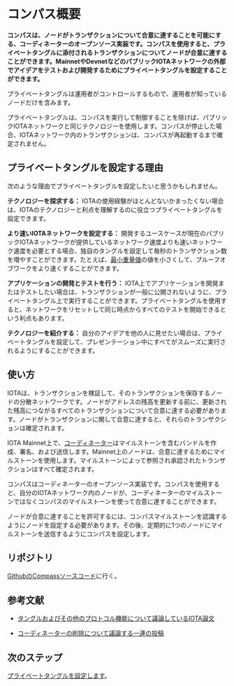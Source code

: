 # コンパス概要
<!-- # Compass overview -->

**コンパスは、ノードがトランザクションについて合意に達することを可能にする、コーディネーターのオープンソース実装です。コンパスを使用すると、プライベートタングルに添付されるトランザクションについてノードが合意に達することができます。MainnetやDevnetなどのパブリックIOTAネットワークの外部でアイデアをテストおよび開発するためにプライベートタングルを設定することができます。**
<!-- **Compass is an open-source implementation of the Coordinator that allows nodes to reach a consensus on transactions. You can use Compass to allow nodes to reach a consensus on transactions attached to your private Tangle. You may want to set up a private Tangle to test and develop your ideas outside of any public IOTA networks such as the Mainnet or the Devnet.** -->

プライベートタングルは運用者がコントロールするもので、運用者が知っているノードだけを含みます。
<!-- A private Tangle is one that you control and that contains only nodes that you know. -->

プライベートタングルは、コンパスを実行して制御することを除けば、パブリックIOTAネットワークと同じテクノロジーを使用します。コンパスが停止した場合、IOTAネットワーク内のトランザクションは、コンパスが再起動するまで確定されません。
<!-- A private Tangle uses the same technology as the public IOTA networks, except you control it by running Compass. If Compass stops, no transactions in your IOTA network will be confirmed until it starts again. -->

## プライベートタングルを設定する理由
<!-- ## Reasons to set up a private Tangle -->

次のような理由でプライベートタングルを設定したいと思うかもしれません。
<!-- You may want to set up a private Tangle for the following reasons: -->

**テクノロジーを探求する：** IOTAの使用経験がほとんどないかまったくない場合は、IOTAのテクノロジーと利点を理解するのに役立つプライベートタングルを設定できます。
<!-- **Explore the technology:** If you have little or no experience with IOTA, you can set up your own private Tangle to help you understand the technology and how you can benefit from it. -->

**より速いIOTAネットワークを設定する：** 開発するユースケースが現在のパブリックIOTAネットワークが提供しているネットワーク速度よりも速いネットワーク速度を必要とする場合、独自のタングルを設定して毎秒のトランザクション数を増やすことができます。たとえば、[最小重量値](root://iota-basics/0.1/concepts/minimum-weight-magnitude.md)の値を小さくして、プルーフオブワークをより速くすることができます。
<!-- **Set up a faster IOTA network:** If your use cases need a faster network speed than the public IOTA networks can currently provide, you can set up your own private Tangle to increase the number of transactions per second. For example, you could lower the value of the [minimum weight magnitude](root://iota-basics/0.1/concepts/minimum-weight-magnitude.md) to make proof of work quicker. -->

**アプリケーションの開発とテストを行う：** IOTA上でアプリケーションを開発またはテストしたい場合は、トランザクションが一般に公開されないように、プライベートタングル上で実行することができます。プライベートタングルを使用すると、ネットワークをリセットして同じ時点からすべてのテストを開始できるという利点もあります。
<!-- **Develop and test an application:** If you want to develop or test an application on IOTA, you may want to do so on a private Tangle so that your transactions aren't visible to the public. Having a private Tangle also has the added benefit of being able to reset the network to start all tests from the same point. -->

**テクノロジーを紹介する：** 自分のアイデアを他の人に見せたい場合は、プライベートタングルを設定して、プレゼンテーション中にすべてがスムーズに実行されるようにすることができます。
<!-- **Showcase the technology:** If you want to show your ideas to others, you may want to set up a private Tangle so you can make sure that everything runs smoothly during your presentation. -->

## 使い方
<!-- ## How it works -->

IOTAは、トランザクションを検証して、そのトランザクションを保存するノードの分散ネットワークです。ノードがアドレスの残高を更新する前に、更新された残高につながるすべてのトランザクションについて合意に達する必要があります。ノードがトランザクションに関して合意に達すると、それらのトランザクションは確定されます。
<!-- IOTA is a distributed network of nodes that validate transactions and store them. Before nodes can update the balance of an address, they must reach a consensus on any transactions that lead to the updated balance. When nodes reach a consensus, on transactions, those transactions are confirmed. -->

IOTA Mainnet上で、[コーディネーター](root://the-tangle/0.1/concepts/the-coordinator.md)はマイルストーンを含むバンドルを作成、署名、および送信します。Mainnet上のノードは、合意に達するためにマイルストーンを使用します。マイルストーンによって参照され承認されたトランザクションはすべて確定されます。
<!-- On the IOTA Mainnet, the [Coordinator](root://the-tangle/0.1/concepts/the-coordinator.md) creates, signs, and sends bundles that contain milestones. The nodes on this network use these milestone to reach a consensus. Any transaction that's referenced and approved by a milestone is confirmed. -->

コンパスはコーディネーターのオープンソース実装です。コンパスを使用すると、自分のIOTAネットワーク内のノードが、コーディネーターのマイルストーンではなくコンパスのマイルストーンを使って合意に達することができます。
<!-- Compass is an open-source implementation of the Coordinator. You can use Compass to allow the nodes in your own IOTA network to reach a consensus on Compass' milestones instead of the Coordinator's ones. -->

ノードが合意に達することを許可するには、コンパスマイルストーンを認識するようにノードを設定する必要があります。その後、定期的に1つのノードにマイルストーンを送信するようにコンパスを設定します。
<!-- To allow your nodes to reach a consensus, you must configure your nodes to recognize Compass milestones. Then, you can configure Compass to send milestones to one of your nodes at regular intervals. -->

## リポジトリ
<!-- ## Repository -->

[GithubのCompassソースコード](https://github.com/iotaledger/compass)に行く。
<!-- Go to the Compass source code on [Github](https://github.com/iotaledger/compass) -->

## 参考文献
<!-- ## Further reading -->

- [タングルおよびその他のプロトコル機能について議論しているIOTA論文](https://www.iota.org/research/academic-papers)
<!-- - [IOTA papers discussing the Tangle and other protocol features](https://www.iota.org/research/academic-papers) -->
- [コーディネーターの削除について議論する一連の投稿](https://blog.iota.org/coordinator-part-1-the-path-to-coordicide-ee4148a8db08)
<!-- - [A series of posts discussing the removal of the Coordinator](https://blog.iota.org/coordinator-part-1-the-path-to-coordicide-ee4148a8db08) -->

## 次のステップ
<!-- ## Next steps -->

[プライベートタングルを設定します](../how-to-guides/set-up-a-private-tangle.md)。
<!-- [Set up a private Tangle](../how-to-guides/set-up-a-private-tangle.md). -->
